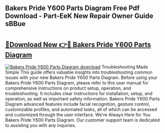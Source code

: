 ## Bakers Pride Y600 Parts Diagram Free Pdf Download - Part-EeK New Repair Owner Guide sBBue

# <h2><a href="http://dfrflqw.blite.top/?on=Bakers+Pride+Y600+Parts+Diagram">🔗Download New 👉🔴 Bakers Pride Y600 Parts Diagram</a></h2>

[![Bakers Pride Y600 Parts Diagram download](https://i.imgur.com/lujVjoI.png)](http://dfrflqw.blite.top/?on=Bakers+Pride+Y600+Parts+Diagram)
Troubleshooting Made Simple This guide offers valuable insights into troubleshooting common issues with your new Bakers Pride Y600 Parts Diagram. Before using your Bakers Pride Y600 Parts Diagram, please refer to this user manual for comprehensive instructions on product setup, operation, and troubleshooting. It includes clear instructions for installation, setup, and operation, as well as important safety information. Bakers Pride Y600 Parts Diagram advanced features include facial recognition, gesture control, customizable profiles, and automated tasks, all of which can be accessed and customized through the user interface. We're Always Here for You Bakers Pride Y600 Parts Diagram. Our customer support team is dedicated to assisting you with any inquiries.
